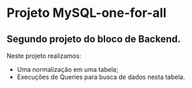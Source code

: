 # Projeto MySQL-one-for-all

## Segundo projeto do bloco de Backend.

Neste projeto realizamos:

* Uma normalização em uma tabela;
* Execuções de Queries para busca de dados nesta tabela.
